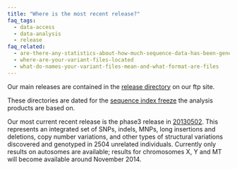 ```yaml
---
title: "Where is the most recent release?"
faq_tags:
  - data-access
  - data-analysis
  - release
faq_related:
  - are-there-any-statistics-about-how-much-sequence-data-has-been-generated-project
  - where-are-your-variant-files-located
  - what-do-names-your-variant-files-mean-and-what-format-are-files
---
```

                    
Our main releases are contained in the [release directory](ftp://ftp.1000genomes.ebi.ac.uk/vol1/ftp/release/) on our ftp site.

These directories are dated for the [sequence index freeze](http://dev.1000genomes.org/faq/what-sequence-index-file) the analysis products are based on.

Our most current recent release is the phase3 release in [20130502](ftp://ftp.1000genomes.ebi.ac.uk/vol1/ftp/release/20130502). This represents an integrated set of SNPs, indels, MNPs, long insertions and deletions, copy number variations, and other types of structural variations discovered and genotyped in 2504 unrelated individuals. Currently only results on autosomes are available; results for chromosomes X, Y and MT will become available around November 2014\.
